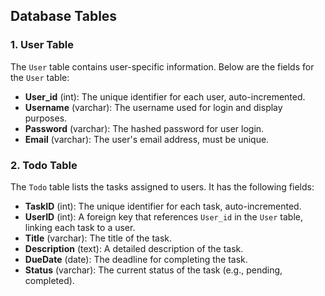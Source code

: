 ## Database Tables

### 1. User Table

The `User` table contains user-specific information. Below are the fields for the `User` table:

- **User_id** (int): The unique identifier for each user, auto-incremented.
- **Username** (varchar): The username used for login and display purposes.
- **Password** (varchar): The hashed password for user login.
- **Email** (varchar): The user's email address, must be unique.

### 2. Todo Table

The `Todo` table lists the tasks assigned to users. It has the following fields:

- **TaskID** (int): The unique identifier for each task, auto-incremented.
- **UserID** (int): A foreign key that references `User_id` in the `User` table, linking each task to a user.
- **Title** (varchar): The title of the task.
- **Description** (text): A detailed description of the task.
- **DueDate** (date): The deadline for completing the task.
- **Status** (varchar): The current status of the task (e.g., pending, completed).
